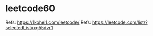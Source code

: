# leetcode60

Refs: <https://1kohei1.com/leetcode/>
Refs: <https://leetcode.com/list/?selectedList=xg55dvr1>
